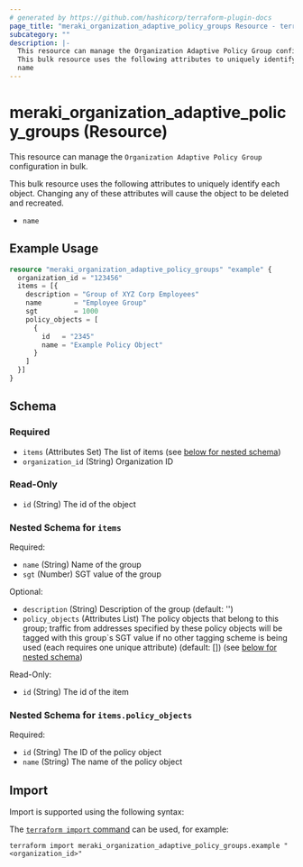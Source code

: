 ```yaml
---
# generated by https://github.com/hashicorp/terraform-plugin-docs
page_title: "meraki_organization_adaptive_policy_groups Resource - terraform-provider-meraki"
subcategory: ""
description: |-
  This resource can manage the Organization Adaptive Policy Group configuration in bulk.
  This bulk resource uses the following attributes to uniquely identify each object. Changing any of these attributes will cause the object to be deleted and recreated.
  name
---
```


# meraki_organization_adaptive_policy_groups (Resource)

This resource can manage the `Organization Adaptive Policy Group` configuration in bulk.

This bulk resource uses the following attributes to uniquely identify each object. Changing any of these attributes will cause the object to be deleted and recreated.
- `name`

## Example Usage

```terraform
resource "meraki_organization_adaptive_policy_groups" "example" {
  organization_id = "123456"
  items = [{
    description = "Group of XYZ Corp Employees"
    name        = "Employee Group"
    sgt         = 1000
    policy_objects = [
      {
        id   = "2345"
        name = "Example Policy Object"
      }
    ]
  }]
}
```

<!-- schema generated by tfplugindocs -->
## Schema

### Required

- `items` (Attributes Set) The list of items (see [below for nested schema](#nestedatt--items))
- `organization_id` (String) Organization ID

### Read-Only

- `id` (String) The id of the object

<a id="nestedatt--items"></a>
### Nested Schema for `items`

Required:

- `name` (String) Name of the group
- `sgt` (Number) SGT value of the group

Optional:

- `description` (String) Description of the group (default: '')
- `policy_objects` (Attributes List) The policy objects that belong to this group; traffic from addresses specified by these policy objects will be tagged with this group`s SGT value if no other tagging scheme is being used (each requires one unique attribute) (default: []) (see [below for nested schema](#nestedatt--items--policy_objects))

Read-Only:

- `id` (String) The id of the item

<a id="nestedatt--items--policy_objects"></a>
### Nested Schema for `items.policy_objects`

Required:

- `id` (String) The ID of the policy object
- `name` (String) The name of the policy object

## Import

Import is supported using the following syntax:

The [`terraform import` command](https://developer.hashicorp.com/terraform/cli/commands/import) can be used, for example:

```shell
terraform import meraki_organization_adaptive_policy_groups.example "<organization_id>"
```
